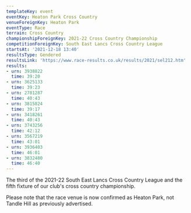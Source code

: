 ```yaml
---
templateKey: event
eventKey: Heaton Park Cross Country
venueForeignKey: Heaton Park
eventType: Race
terrain: Cross Country
championshipForeignKey: 2021-22 Cross Country Championship
competitionForeignKey: South East Lancs Cross Country League
startsAt: '2021-12-18 13:40'
resultsType: Gendered
resultsLink: 'https://www.race-results.co.uk/results/2021/sel212.htm'
results:
- urn: 3938822
  time: 39:20
- urn: 3625133
  time: 39:23
- urn: 2781287
  time: 40:43
- urn: 3815824
  time: 39:17
- urn: 3418261
  time: 40:43
- urn: 3743256
  time: 42:12
- urn: 3567219
  time: 43:01
- urn: 3936403
  time: 46:01
- urn: 3832480
  time: 46:40
---
```

The third of the 2021-22 South East Lancs Cross Country League and
the fifth fixture of our club's cross country championship. 

Please note that the race venue is now confirmed as Heaton Park, not Tandle Hill as previously advertised.
